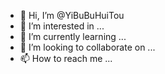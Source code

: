 - 👋 Hi, I’m @YiBuBuHuiTou
- 👀 I’m interested in ...
- 🌱 I’m currently learning ...
- 💞️ I’m looking to collaborate on ...
- 📫 How to reach me ...

<!---
YiBuBuHuiTou/YiBuBuHuiTou is a ✨ special ✨ repository because its `README.md` (this file) appears on your GitHub profile.
You can click the Preview link to take a look at your changes.
--->
